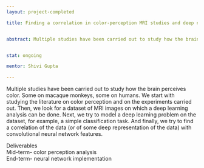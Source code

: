 ```yaml
---
layout: project-completed

title: Finding a correlation in color-perception MRI studies and deep neural network features


abstract: Multiple studies have been carried out to study how the brain perceives color. Some on macaque monkeys, some on humans. We start with studying the literature on color perception and on the experiments carried out. Then, we look for a dataset of MRI images on which a deep learning analysis can be done.


stat: ongoing 

mentor: Shivi Gupta

---
```

Multiple studies have been carried out to study how the brain perceives color. Some on macaque monkeys, some on humans. We start with studying the literature on color perception and on the experiments carried out. Then, we look for a dataset of MRI images on which a deep learning analysis can be done.
Next, we try to model a deep learning problem on the dataset, for example, a simple classification task. And finally, we try to find a correlation of the data (or of some deep representation of the data) with convolutional neural network features. <br>

Deliverables  
Mid-term- color perception analysis  
End-term- neural network implementation

